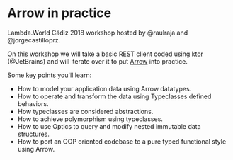 # Arrow in practice

Lambda.World Cádiz 2018 workshop hosted by @raulraja and @jorgecastilloprz.

On this workshop we will take a basic REST client coded using [ktor](https://ktor.io/) (@JetBrains) and will iterate over it to put [Arrow](https://arrow-kt.io/) into practice.

Some key points you'll learn:
* How to model your application data using Arrow datatypes.
* How to operate and transform the data using Typeclasses defined behaviors.
* How typeclasses are considered abstractions.
* How to achieve polymorphism using typeclasses.
* How to use Optics to query and modify nested immutable data structures.
* How to port an OOP oriented codebase to a pure typed functional style using Arrow.